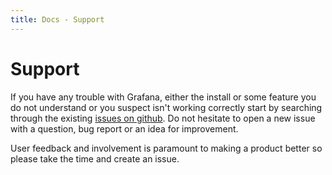 ```yaml
---
title: Docs - Support
---
```


# Support

If you have any trouble with Grafana, either the install or some feature you do not understand or you suspect isn't working
correctly start by searching through the existing [issues on github](https://github.com/torkelo/grafana/issues). Do not
hesitate to open a new issue with a question, bug report or an idea for improvement.

User feedback and involvement is paramount to making a product better so please take the time and create an issue.
